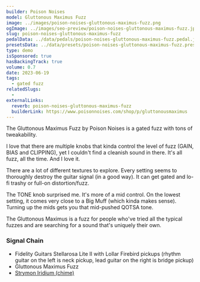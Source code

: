 ```yaml
---
builder: Poison Noises
model: Gluttonous Maximus Fuzz
image: ../images/poison-noises-gluttonous-maximus-fuzz.png
ogImage: ../images/seo-preview/poison-noises-gluttonous-maximus-fuzz.jpeg
slug: poison-noises-gluttonous-maximus-fuzz
pedalData: ../data/pedals/poison-noises-gluttonous-maximus-fuzz.pedal.json
presetsData: ../data/presets/poison-noises-gluttonous-maximus-fuzz.presets.json
type: demo
isSponsored: true
hasBackingTrack: true
volume: 0.7
date: 2023-06-19
tags:
  - gated fuzz
relatedSlugs:
  -
externalLinks:
  reverb: poison-noises-gluttonous-maximus-fuzz
  builderLink: https://www.poisonnoises.com/shop/p/gluttonousmaximus
---
```


The Gluttonous Maximus Fuzz by Poison Noises is a gated fuzz with tons of tweakability.

I love that there are multiple knobs that kinda control the level of fuzz (GAIN, BIAS and CLIPPING), yet I couldn't find a cleanish sound in there. It's all fuzz, all the time. And I love it.

There are a lot of different textures to explore. Every setting seems to thoroughly destroy the guitar signal (in a good way). It can get gated and lo-fi trashy or full-on distortion/fuzz.

The TONE knob surprised me. It's more of a mid control. On the lowest setting, it comes very close to a Big Muff (which kinda makes sense). Turning up the mids gets you that mid-pushed QOTSA tone.

The Gluttonous Maximus is a fuzz for people who've tried all the typical fuzzes and are searching for a sound that's uniquely their own.

### Signal Chain

- Fidelity Guitars Stellarosa Lite II with Lollar Firebird pickups (rhythm guitar on the left is neck pickup, lead guitar on the right is bridge pickup)
- Gluttonous Maximus Fuzz
- [Strymon Iridium (chime)](/demos/strymon-iridium)
